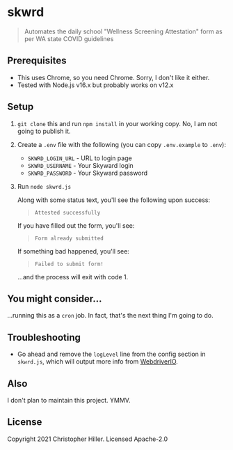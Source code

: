 # skwrd

> Automates the daily school "Wellness Screening Attestation" form as per WA state COVID guidelines

## Prerequisites

- This uses Chrome, so you need Chrome. Sorry, I don't like it either.
- Tested with Node.js v16.x but probably works on v12.x

## Setup

1. `git clone` this and run `npm install` in your working copy.  No, I am not going to publish it.
1. Create a `.env` file with the following (you can copy `.env.example` to `.env`):

   - `SKWRD_LOGIN_URL` - URL to login page
   - `SKWRD_USERNAME` - Your Skyward login
   - `SKWRD_PASSWORD` - Your Skyward password

1. Run `node skwrd.js`

    Along with some status text, you'll see the following upon success:

    > `Attested successfully`

    If you have filled out the form, you'll see:

    > `Form already submitted`

    If something bad happened, you'll see:

    > `Failed to submit form!`

    ...and the process will exit with code 1.

## You might consider...

...running this as a `cron` job.  In fact, that's the next thing I'm going to do.

## Troubleshooting

- Go ahead and remove the `logLevel` line from the config section in `skwrd.js`, which will output more info from [WebdriverIO](https://webdriver.io).

## Also

I don't plan to maintain this project.  YMMV.

## License

Copyright 2021 Christopher Hiller. Licensed Apache-2.0

